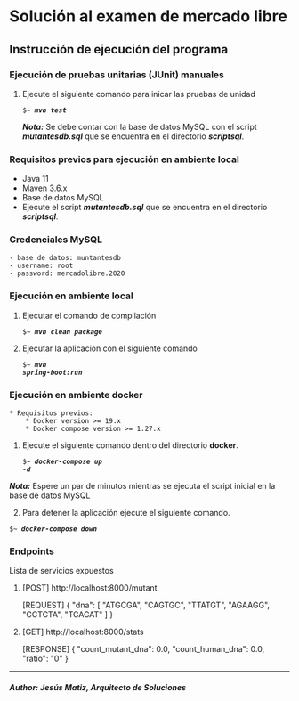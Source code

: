 # Solución al examen de mercado libre

## Instrucción de ejecución del programa

### Ejecución de pruebas unitarias (JUnit) manuales

 1. Ejecute el siguiente comando para inicar las pruebas de unidad
 
	<code>$~ ***mvn test***</code>
	
	***Nota:*** Se debe contar con la base de datos MySQL con el script ___mutantesdb.sql___ que se encuentra en el directorio ___scriptsql___.

### Requisitos previos para ejecución en ambiente local

 - Java 11
 - Maven 3.6.x
 - Base de datos MySQL
 - Ejecute el script ___mutantesdb.sql___ que se encuentra en el directorio ___scriptsql___.

### Credenciales MySQL

	- base de datos: muntantesdb
	- username: root
	- password: mercadolibre.2020

### Ejecución en ambiente local

 1. Ejecutar el comando de compilación
	
	<code>$~ ***mvn clean package***</code>
	
 2. Ejecutar la aplicacion con el siguiente comando
 
	<code>$~ ***mvn spring-boot:run***</code>
	
### Ejecución en ambiente docker

	* Requisitos previos:
		* Docker version >= 19.x
		* Docker compose version >= 1.27.x

 1. Ejecute el siguiente comando dentro del directorio __docker__.
 
	<code>$~ ***docker-compose up -d***</code>
	
 ___Nota:___ Espere un par de minutos mientras se ejecuta el script inicial en la base de datos MySQL
 
 2. Para detener la aplicación ejecute el siguiente comando.
 
 <code>$~ ***docker-compose down***</code>

### Endpoints

Lista de servicios expuestos

 1. [POST] http://localhost:8000/mutant
 
	[REQUEST] 
 	{
 		"dna": [
 			"ATGCGA",
 			"CAGTGC",
 			"TTATGT",
 			"AGAAGG",
 			"CCTCTA",
 			"TCACAT"
 		]
 	}
	
 2. [GET] http://localhost:8000/stats
 
	[RESPONSE]
	{
		"count_mutant_dna": 0.0,
		"count_human_dna": 0.0,
		"ratio": "0"
	}

<hr/>

##### ___Author: Jesús Matiz, Arquitecto de Soluciones___
	
	